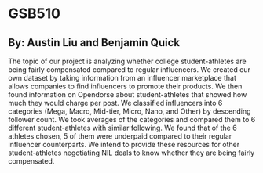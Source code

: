 # GSB510
## By: Austin Liu and Benjamin Quick
The topic of our project is analyzing whether college student-athletes are being fairly compensated compared to regular influencers. We created our own dataset by taking information from an influencer marketplace that allows companies to find influencers to promote their products. We then found information on Opendorse about student-athletes that showed how much they would charge per post. We classified influencers into 6 categories (Mega, Macro, Mid-tier, Micro, Nano, and Other) by descending follower count. We took averages of the categories and compared them to 6 different student-athletes with similar following. We found that of the 6 athletes chosen, 5 of them were underpaid compared to their regular influencer counterparts. We intend to provide these resources for other student-athletes negotiating NIL deals to know whether they are being fairly compensated.
